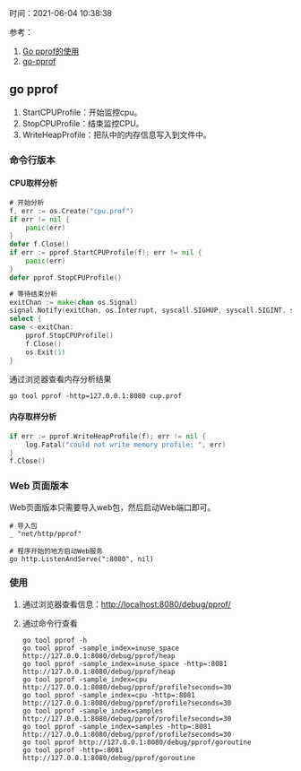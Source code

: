 时间：2021-06-04 10:38:38

参考：

1. [Go pprof的使用](https://studygolang.com/articles/12970)
2. [go-pprof](https://golang.org/pkg/runtime/pprof/)

## go pprof

1. StartCPUProfile：开始监控cpu。
2. StopCPUProfile：结束监控CPU。
3. WriteHeapProfile：把队中的内存信息写入到文件中。

### 命令行版本

#### CPU取样分析

```go
# 开始分析
f, err := os.Create("cpu.prof")
if err != nil {
    panic(err)
}
defer f.Close()
if err := pprof.StartCPUProfile(f); err != nil {
    panic(err)
}
defer pprof.StopCPUProfile()

# 等待结束分析
exitChan := make(chan os.Signal)
signal.Notify(exitChan, os.Interrupt, syscall.SIGHUP, syscall.SIGINT, syscall.SIGTERM, syscall.SIGQUIT)
select {
case <-exitChan:
    pprof.StopCPUProfile()
    f.Close()
    os.Exit(1)
}
```

通过浏览器查看内存分析结果

```shell
go tool pprof -http=127.0.0.1:8080 cup.prof
```

#### 内存取样分析

```go
if err := pprof.WriteHeapProfile(f); err != nil {
    log.Fatal("could not write memory profile: ", err)
}
f.Close()
```

### Web 页面版本

Web页面版本只需要导入web包，然后启动Web端口即可。

```
# 导入包
_ "net/http/pprof"

# 程序开始的地方启动Web服务
go http.ListenAndServe(":8080", nil)
```

### 使用

1. 通过浏览器查看信息：[http://localhost:8080/debug/pprof/](http://localhost:8080/debug/pprof/)
2. 通过命令行查看

    ```shell
    go tool pprof -h
    go tool pprof -sample_index=inuse_space http://127.0.0.1:8080/debug/pprof/heap
    go tool pprof -sample_index=inuse_space -http=:8081 http://127.0.0.1:8080/debug/pprof/heap
    go tool pprof -sample_index=cpu http://127.0.0.1:8080/debug/pprof/profile?seconds=30
    go tool pprof -sample_index=cpu -http=:8081 http://127.0.0.1:8080/debug/pprof/profile?seconds=30
    go tool pprof -sample_index=samples http://127.0.0.1:8080/debug/pprof/profile?seconds=30
    go tool pprof -sample_index=samples -http=:8081 http://127.0.0.1:8080/debug/pprof/profile?seconds=30
    go tool pprof http://127.0.0.1:8080/debug/pprof/goroutine
    go tool pprof -http=:8081 http://127.0.0.1:8080/debug/pprof/goroutine
    ```

